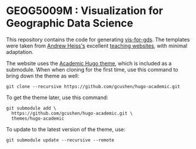 # GEOG5009M : Visualization for Geographic Data Science


This repository contains the code for generating [vis-for-gds](https://www.roger-beecham.com/vis-for-gds/). The templates were taken from [Andrew Heiss's](https://www.andrewheiss.com) excellent [teaching websites](https://datavizf18.classes.andrewheiss.com/), with minimal adaptation.

The website uses the [Academic Hugo theme](https://sourcethemes.com/academic/), which is included as a submodule. When when cloning for the first time, use this command to bring down the theme as well:

    git clone --recursive https://github.com/gcushen/hugo-academic.git

To get the theme later, use this command:

    git submodule add \
      https://github.com/gcushen/hugo-academic.git \
      themes/hugo-academic

To update to the latest version of the theme, use:

    git submodule update --recursive --remote


